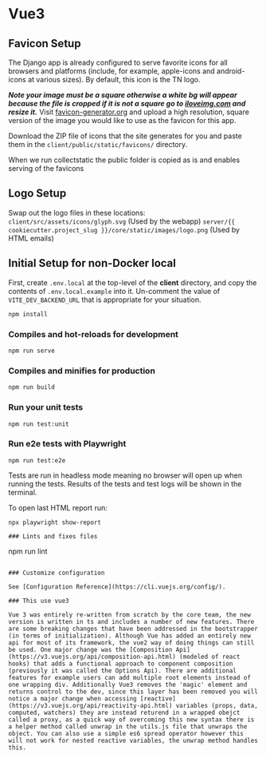 # Vue3

## Favicon Setup

The Django app is already configured to serve favorite icons for all browsers and platforms (include, for example, apple-icons and android-icons at various sizes). By default, this icon is the TN logo.

**_Note your image must be a square otherwise a white bg will appear because the file is cropped if it is not a square go to [iloveimg.com](https://www.iloveimg.com/resize-image) and resize it._**
Visit [favicon-generator.org](https://www.favicon-generator.org/) and upload a high resolution, square version of the image you would like to use as the favicon for this app.

Download the ZIP file of icons that the site generates for you and paste them in the `client/public/static/favicons/` directory.

When we run collectstatic the public folder is copied as is and enables serving of the favicons

## Logo Setup

Swap out the logo files in these locations:
`client/src/assets/icons/glyph.svg` (Used by the webapp)
`server/{{ cookiecutter.project_slug }}/core/static/images/logo.png` (Used by HTML emails)

## Initial Setup for non-Docker local

First, create `.env.local` at the top-level of the **client** directory, and copy the contents of `.env.local.example` into it.
Un-comment the value of `VITE_DEV_BACKEND_URL` that is appropriate for your situation.

```
npm install
```

### Compiles and hot-reloads for development

```
npm run serve
```

### Compiles and minifies for production

```
npm run build
```

### Run your unit tests

```
npm run test:unit
```

### Run e2e tests with Playwright

```
npm run test:e2e
```

Tests are run in headless mode meaning no browser will open up when running the tests. Results of the tests and test logs will be shown in the terminal.

To open last HTML report run:

```
npx playwright show-report

### Lints and fixes files

```
npm run lint
```

### Customize configuration

See [Configuration Reference](https://cli.vuejs.org/config/).

### This use vue3

Vue 3 was entirely re-written from scratch by the core team, the new version is written in ts and includes a number of new features. There are some breaking changes that have been addressed in the bootstrapper (in terms of initialization). Although Vue has added an entirely new api for most of its framework, the vue2 way of doing things can still be used. One major change was the [Composition Api](https://v3.vuejs.org/api/composition-api.html) (modeled of react hooks) that adds a functional approach to component composition (previously it was called the Options Api). There are additional features for example users can add multiple root elements instead of one wrapping div. Additionally Vue3 removes the 'magic' element and returns control to the dev, since this layer has been removed you will notice a major change when accessing [reactive](https://v3.vuejs.org/api/reactivity-api.html) variables (props, data, computed, watchers) they are instead returend in a wrapped obejct called a proxy, as a quick way of overcoming this new syntax there is a helper method called unwrap in the utils.js file that unwraps the object. You can also use a simple es6 spread operator however this will not work for nested reactive variables, the unwrap method handles this.
